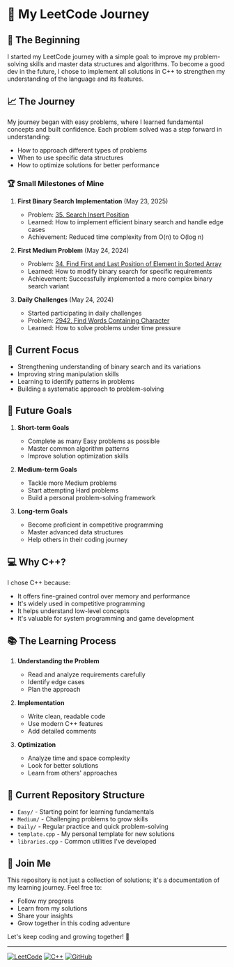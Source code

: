 # 🚀 My LeetCode Journey

## 🎯 The Beginning
I started my LeetCode journey with a simple goal: to improve my problem-solving skills and master data structures and algorithms. To become a good dev in the future, I chose to implement all solutions in C++ to strengthen my understanding of the language and its features.

## 📈 The Journey
My journey began with easy problems, where I learned fundamental concepts and built confidence. Each problem solved was a step forward in understanding:
- How to approach different types of problems
- When to use specific data structures
- How to optimize solutions for better performance

### 🏆 Small Milestones of Mine
1. **First Binary Search Implementation** (May 23, 2025)
   - Problem: [35. Search Insert Position](Easy/35_Search_Insert_Position.cpp)
   - Learned: How to implement efficient binary search and handle edge cases
   - Achievement: Reduced time complexity from O(n) to O(log n)

2. **First Medium Problem** (May 24, 2024)
   - Problem: [34. Find First and Last Position of Element in Sorted Array](Medium/34_Find_First_and_Last_Position_of_Element_in_Sorted_Array.cpp)
   - Learned: How to modify binary search for specific requirements
   - Achievement: Successfully implemented a more complex binary search variant

3. **Daily Challenges** (May 24, 2024)
   - Started participating in daily challenges
   - Problem: [2942. Find Words Containing Character](Daily/2942_Find_Words_Containing_Character.cpp)
   - Learned: How to solve problems under time pressure

## 🎯 Current Focus
- Strengthening understanding of binary search and its variations
- Improving string manipulation skills
- Learning to identify patterns in problems
- Building a systematic approach to problem-solving

## 🎯 Future Goals
1. **Short-term Goals**
   - Complete as many Easy problems as possible
   - Master common algorithm patterns
   - Improve solution optimization skills

2. **Medium-term Goals**
   - Tackle more Medium problems
   - Start attempting Hard problems
   - Build a personal problem-solving framework

3. **Long-term Goals**
   - Become proficient in competitive programming
   - Master advanced data structures
   - Help others in their coding journey

## 💻 Why C++?
I chose C++ because:
- It offers fine-grained control over memory and performance
- It's widely used in competitive programming
- It helps understand low-level concepts
- It's valuable for system programming and game development

## 📚 The Learning Process
1. **Understanding the Problem**
   - Read and analyze requirements carefully
   - Identify edge cases
   - Plan the approach

2. **Implementation**
   - Write clean, readable code
   - Use modern C++ features
   - Add detailed comments

3. **Optimization**
   - Analyze time and space complexity
   - Look for better solutions
   - Learn from others' approaches

## 📁 Current Repository Structure
- `Easy/` - Starting point for learning fundamentals
- `Medium/` - Challenging problems to grow skills
- `Daily/` - Regular practice and quick problem-solving
- `template.cpp` - My personal template for new solutions
- `libraries.cpp` - Common utilities I've developed

## 🤝 Join Me
This repository is not just a collection of solutions; it's a documentation of my learning journey. Feel free to:
- Follow my progress
- Learn from my solutions
- Share your insights
- Grow together in this coding adventure

Let's keep coding and growing together! 🚀

---
[![LeetCode](https://img.shields.io/badge/LeetCode-000000?style=for-the-badge&logo=LeetCode&logoColor=#d16c06)](https://leetcode.com/)
[![C++](https://img.shields.io/badge/C++-00599C?style=for-the-badge&logo=c%2B%2B&logoColor=white)](https://isocpp.org/)
[![GitHub](https://img.shields.io/badge/GitHub-100000?style=for-the-badge&logo=github&logoColor=white)](https://github.com/) 